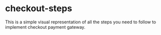 # checkout-steps
This is a simple visual representation of all the steps you need to follow to implement checkout payment gateway.
